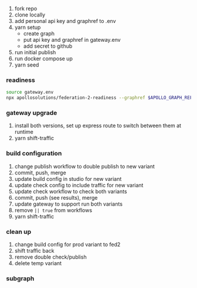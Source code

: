 1. fork repo
2. clone locally
3. add personal api key and graphref to .env
4. yarn setup
   - create graph
   - put api key and graphref in gateway.env
   - add secret to github
5. run initial publish
6. run docker compose up
7. yarn seed

### readiness

```sh
source gateway.env
npx apollosolutions/federation-2-readiness --graphref $APOLLO_GRAPH_REF
```

### gateway upgrade

1. install both versions, set up express route to switch between them at runtime
2. yarn shift-traffic

### build configuration

1. change publish workflow to double publish to new variant
2. commit, push, merge
3. update build config in studio for new variant
4. update check config to include traffic for new variant
5. update check workflow to check both variants
6. commit, push (see results), merge
7. update gateway to support run both variants
8. remove `|| true` from workflows
9. yarn shift-traffic

### clean up

1. change build config for prod variant to fed2
2. shift traffic back
3. remove double check/publish
4. delete temp variant

### subgraph
